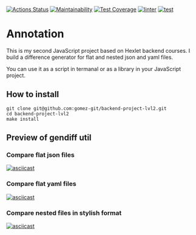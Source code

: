 [![Actions Status](https://github.com/gomez-git/backend-project-lvl2/workflows/hexlet-check/badge.svg)](https://github.com/gomez-git/backend-project-lvl2/actions)
[![Maintainability](https://api.codeclimate.com/v1/badges/f10fc0b023d0434b2c55/maintainability)](https://codeclimate.com/github/gomez-git/backend-project-lvl2/maintainability)
[![Test Coverage](https://api.codeclimate.com/v1/badges/f10fc0b023d0434b2c55/test_coverage)](https://codeclimate.com/github/gomez-git/backend-project-lvl2/test_coverage)
[![linter](https://github.com/gomez-git/backend-project-lvl2/actions/workflows/linter.yml/badge.svg)](https://github.com/gomez-git/backend-project-lvl2/actions/workflows/linter.yml)
[![test](https://github.com/gomez-git/backend-project-lvl2/actions/workflows/test.yml/badge.svg)](https://github.com/gomez-git/backend-project-lvl2/actions/workflows/test.yml)
# Annotation
This is my second JavaScript project based on Hexlet backend courses. I build a difference generator for flat and nested json and yaml files.

You can use it as a script in termanal or as a library in your JavaScript project.
## How to install
```
git clone git@github.com:gomez-git/backend-project-lvl2.git
cd backend-project-lvl2
make install
```
## Preview of gendiff util
### Compare flat json files
[![asciicast](https://asciinema.org/a/NXZDslf6ECIRh6Vc2NjZRCu1h.svg)](https://asciinema.org/a/NXZDslf6ECIRh6Vc2NjZRCu1h)
### Compare flat yaml files
[![asciicast](https://asciinema.org/a/FSoI2cw2bWaD8atGkzlOaUrLZ.svg)](https://asciinema.org/a/FSoI2cw2bWaD8atGkzlOaUrLZ)
### Compare nested files in stylish format
[![asciicast](https://asciinema.org/a/y062kKcChCyoLDjAiPDCwRTvH.svg)](https://asciinema.org/a/y062kKcChCyoLDjAiPDCwRTvH)
